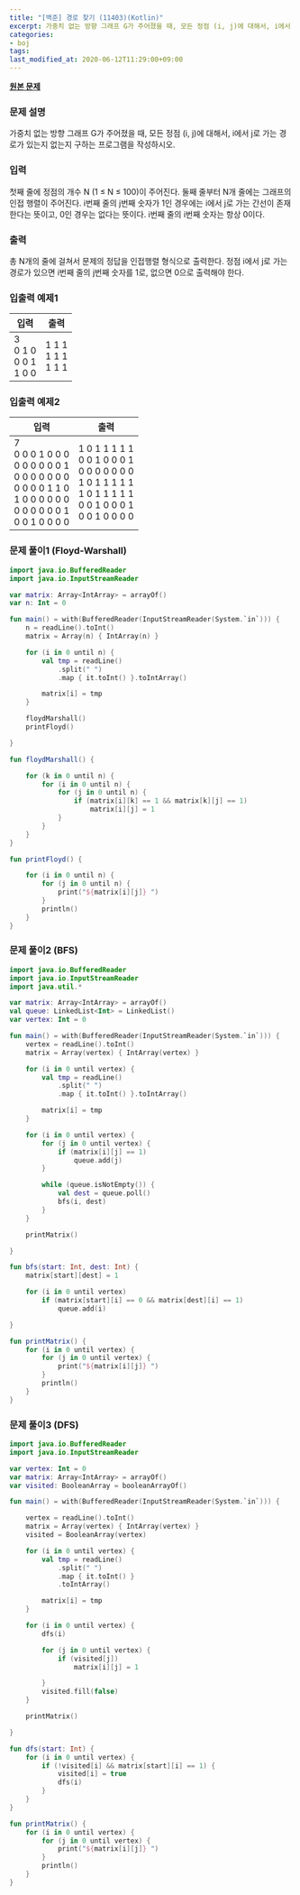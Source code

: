 ```yaml
---
title: "[백준] 경로 찾기 (11403)(Kotlin)"
excerpt: 가중치 없는 방향 그래프 G가 주어졌을 때, 모든 정점 (i, j)에 대해서, i에서 j로 가는 경로가 있는지 없는지 구하는 프로그램을 작성하시오.
categories:
- boj
tags:
last_modified_at: 2020-06-12T11:29:00+09:00
---
```


**[원본 문제](https://www.acmicpc.net/problem/11403)**

### 문제 설명

가중치 없는 방향 그래프 G가 주어졌을 때, 모든 정점 (i, j)에 대해서, i에서 j로 가는 경로가 있는지 없는지 구하는 프로그램을 작성하시오.

### 입력

첫째 줄에 정점의 개수 N (1 ≤ N ≤ 100)이 주어진다. 둘째 줄부터 N개 줄에는 그래프의 인접 행렬이 주어진다. i번째 줄의 j번째 숫자가 1인 경우에는 i에서 j로 가는 간선이 존재한다는 뜻이고, 0인 경우는 없다는 뜻이다. i번째 줄의 i번째 숫자는 항상 0이다.

### 출력

총 N개의 줄에 걸쳐서 문제의 정답을 인접행렬 형식으로 출력한다. 정점 i에서 j로 가는 경로가 있으면 i번째 줄의 j번째 숫자를 1로, 없으면 0으로 출력해야 한다.


### 입출력 예제1

|입력|출력|
|-----|-----|
|3<br>0 1 0<br>0 0 1<br>1 0 0|1 1 1<br>1 1 1<br>1 1 1|


### 입출력 예제2

|입력|출력|
|-----|-----|
|7<br>0 0 0 1 0 0 0<br>0 0 0 0 0 0 1<br>0 0 0 0 0 0 0<br>0 0 0 0 1 1 0<br>1 0 0 0 0 0 0<br>0 0 0 0 0 0 1<br>0 0 1 0 0 0 0|1 0 1 1 1 1 1<br>0 0 1 0 0 0 1<br>0 0 0 0 0 0 0<br>1 0 1 1 1 1 1<br>1 0 1 1 1 1 1<br>0 0 1 0 0 0 1<br>0 0 1 0 0 0 0|

### 문제 풀이1 (Floyd-Warshall)

```kotlin
import java.io.BufferedReader
import java.io.InputStreamReader

var matrix: Array<IntArray> = arrayOf()
var n: Int = 0

fun main() = with(BufferedReader(InputStreamReader(System.`in`))) {
    n = readLine().toInt()
    matrix = Array(n) { IntArray(n) }

    for (i in 0 until n) {
        val tmp = readLine()
            .split(" ")
            .map { it.toInt() }.toIntArray()

        matrix[i] = tmp
    }

    floydMarshall()
    printFloyd()

}

fun floydMarshall() {

    for (k in 0 until n) {
        for (i in 0 until n) {
            for (j in 0 until n) {
                if (matrix[i][k] == 1 && matrix[k][j] == 1)
                    matrix[i][j] = 1
            }
        }
    }
}

fun printFloyd() {

    for (i in 0 until n) {
        for (j in 0 until n) {
            print("${matrix[i][j]} ")
        }
        println()
    }
}
```

### 문제 풀이2 (BFS)
```kotlin
import java.io.BufferedReader
import java.io.InputStreamReader
import java.util.*

var matrix: Array<IntArray> = arrayOf()
val queue: LinkedList<Int> = LinkedList()
var vertex: Int = 0

fun main() = with(BufferedReader(InputStreamReader(System.`in`))) {
    vertex = readLine().toInt()
    matrix = Array(vertex) { IntArray(vertex) }

    for (i in 0 until vertex) {
        val tmp = readLine()
            .split(" ")
            .map { it.toInt() }.toIntArray()

        matrix[i] = tmp
    }

    for (i in 0 until vertex) {
        for (j in 0 until vertex) {
            if (matrix[i][j] == 1)
                queue.add(j)
        }

        while (queue.isNotEmpty()) {
            val dest = queue.poll()
            bfs(i, dest)
        }
    }

    printMatrix()

}

fun bfs(start: Int, dest: Int) {
    matrix[start][dest] = 1

    for (i in 0 until vertex)
        if (matrix[start][i] == 0 && matrix[dest][i] == 1)
            queue.add(i)

}

fun printMatrix() {
    for (i in 0 until vertex) {
        for (j in 0 until vertex) {
            print("${matrix[i][j]} ")
        }
        println()
    }
}
```

### 문제 풀이3 (DFS)
```kotlin
import java.io.BufferedReader
import java.io.InputStreamReader

var vertex: Int = 0
var matrix: Array<IntArray> = arrayOf()
var visited: BooleanArray = booleanArrayOf()

fun main() = with(BufferedReader(InputStreamReader(System.`in`))) {

    vertex = readLine().toInt()
    matrix = Array(vertex) { IntArray(vertex) }
    visited = BooleanArray(vertex)

    for (i in 0 until vertex) {
        val tmp = readLine()
            .split(" ")
            .map { it.toInt() }
            .toIntArray()

        matrix[i] = tmp
    }

    for (i in 0 until vertex) {
        dfs(i)

        for (j in 0 until vertex) {
            if (visited[j])
                matrix[i][j] = 1

        }
        visited.fill(false)
    }

    printMatrix()

}

fun dfs(start: Int) {
    for (i in 0 until vertex) {
        if (!visited[i] && matrix[start][i] == 1) {
            visited[i] = true
            dfs(i)
        }
    }
}

fun printMatrix() {
    for (i in 0 until vertex) {
        for (j in 0 until vertex) {
            print("${matrix[i][j]} ")
        }
        println()
    }
}
```
